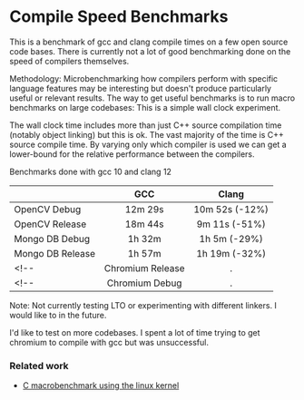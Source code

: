 # Compile Speed Benchmarks

This is a benchmark of gcc and clang compile times on a few open source code bases. There is
currently not a lot of good benchmarking done on the speed of compilers themselves.

Methodology: Microbenchmarking how compilers perform with specific language features may be
interesting but doesn't produce particularly useful or relevant results. The way to get useful
benchmarks is to run macro benchmarks on large codebases: This is a simple wall clock experiment.

The wall clock time includes more than just C++ source compilation time (notably object linking) but
this is ok. The vast majority of the time is C++ source compile time. By varying only which compiler
is used we can get a lower-bound for the relative performance between the compilers.

Benchmarks done with gcc 10 and clang 12

|                  | GCC     | Clang          |
| ---------------- |:-------:|:--------------:|
| OpenCV Debug     | 12m 29s | 10m 52s (-12%) |
| OpenCV Release   | 18m 44s | 9m 11s  (-51%) |
| Mongo DB Debug   | 1h 32m  | 1h 5m (-29%)   |
| Mongo DB Release | 1h 57m  | 1h 19m  (-32%) |
<!--| Chromium Release | .       | 5h 30m  |-->
<!--| Chromium Debug   | .       | 5h 15m  |-->

Note: Not currently testing LTO or experimenting with different linkers. I would like to in the
future.

I'd like to test on more codebases. I spent a lot of time trying to get chromium to compile with gcc
but was unsuccessful.

### Related work

- [C macrobenchmark using the linux kernel][1]

[1]: https://linuxplumbersconf.org/event/7/contributions/802/attachments/652/1192/Measuring_Kernel_Compile_Times_w__Clang.pdf
